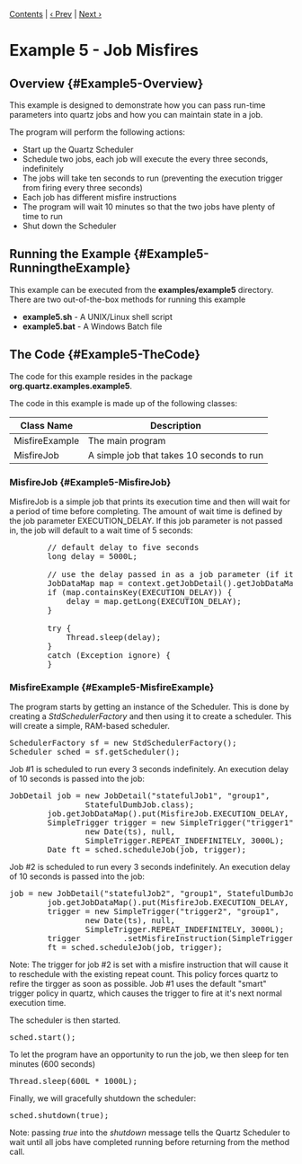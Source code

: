 <div class="secNavPanel"><a href=".">Contents</a> | <a href="Example4">&lsaquo;&nbsp;Prev</a> | <a href="Example6">Next&nbsp;&rsaquo;</a></div>





# Example 5 - Job Misfires

## Overview {#Example5-Overview}
This example is designed to demonstrate how you can pass run-time parameters into quartz jobs and how you can maintain state in a job.

The program will perform the following actions:


+ Start up the Quartz Scheduler
+ Schedule two jobs, each job will execute the every three seconds, indefinitely
+ The jobs will take ten seconds to run (preventing the execution trigger from firing every three seconds)
+ Each job has different misfire instructions
+ The program will wait 10 minutes so that the two jobs have plenty of time to run
+ Shut down the Scheduler




## Running the Example {#Example5-RunningtheExample}
This example can be executed from the **examples/example5** directory.   There are two out-of-the-box methods for running this example


+ **example5.sh** - A UNIX/Linux shell script
+ **example5.bat** - A Windows Batch file



## The Code {#Example5-TheCode}

The code for this example resides in the package **org.quartz.examples.example5**.   

The code in this example is made up of the following classes:

<table><thead>
<tr>
<th> Class Name </th>
<th> Description</th>
</tr>
</thead>
<tbody>
<tr>
<td> MisfireExample </td>
<td> The main program</td>
</tr>
<tr>
<td> MisfireJob </td>
<td> A simple job that takes 10 seconds to run</td>
</tr>
</tbody></table>

### MisfireJob  {#Example5-MisfireJob}

MisfireJob is a simple job that prints its execution time and then will wait for a period of time before completing.  The amount of wait time is defined by the job parameter EXECUTION_DELAY.  If this job parameter is not passed in, the job will default to a wait time of 5 seconds:



<pre>
        // default delay to five seconds
        long delay = 5000L;

        // use the delay passed in as a job parameter (if it exists)
        JobDataMap map = context.getJobDetail().getJobDataMap();
        if (map.containsKey(EXECUTION_DELAY)) {
        	delay = map.getLong(EXECUTION_DELAY);
        }

        try {
            Thread.sleep(delay);
        } 
        catch (Exception ignore) {
        }
</pre>



### MisfireExample {#Example5-MisfireExample}

The program starts by getting an instance of the Scheduler.  This is done by creating a *StdSchedulerFactory* and then using it to create a scheduler.   This will create a simple, RAM-based scheduler.


<pre>
SchedulerFactory sf = new StdSchedulerFactory();
Scheduler sched = sf.getScheduler();
</pre>


Job #1 is scheduled to run every 3 seconds indefinitely.  An execution delay of 10 seconds is passed into the job:

<pre>
JobDetail job = new JobDetail("statefulJob1", "group1",
                StatefulDumbJob.class);
        job.getJobDataMap().put(MisfireJob.EXECUTION_DELAY, 10000L);
        SimpleTrigger trigger = new SimpleTrigger("trigger1", "group1", 
        		new Date(ts), null, 
        		SimpleTrigger.REPEAT_INDEFINITELY, 3000L);
        Date ft = sched.scheduleJob(job, trigger);
</pre>



Job #2 is scheduled to run every 3 seconds indefinitely.  An execution delay of 10 seconds is passed into the job:

<pre>
job = new JobDetail("statefulJob2", "group1", StatefulDumbJob.class);
        job.getJobDataMap().put(MisfireJob.EXECUTION_DELAY, 10000L);
        trigger = new SimpleTrigger("trigger2", "group1", 
        		new Date(ts), null,
                SimpleTrigger.REPEAT_INDEFINITELY, 3000L);
        trigger      	.setMisfireInstruction(SimpleTrigger.MISFIRE_INSTRUCTION_RESCHEDULE_NOW_WITH_EXISTING_REPEAT_COUNT);
        ft = sched.scheduleJob(job, trigger);
</pre>


Note:  The trigger for job #2 is set with a misfire instruction that will cause it to reschedule with the existing repeat count.   This policy forces quartz to refire the tirgger as soon as possible.   Job #1 uses the default "smart" trigger policy in quartz, which causes the trigger to fire at it's next normal execution time.


The scheduler is then started.


<pre>
sched.start();
</pre>


To let the program have an opportunity to run the job, we then sleep for ten minutes (600 seconds)

<pre>
Thread.sleep(600L * 1000L);
</pre>


Finally, we will gracefully shutdown the scheduler:

<pre>
sched.shutdown(true);
</pre>


Note:  passing *true* into the *shutdown* message tells the Quartz Scheduler to wait until all jobs have completed running before returning from the method call.




